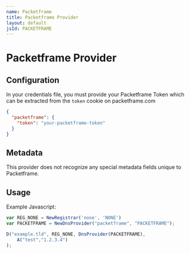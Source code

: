 ```yaml
---
name: Packetframe
title: Packetframe Provider
layout: default
jsId: PACKETFRAME
---
```

# Packetframe Provider

## Configuration
In your credentials file, you must provide your Packetframe Token which can be extracted from the `token` cookie on packetframe.com

```json
{
  "packetframe": {
    "token": "your-packetframe-token"
  }
}
```

## Metadata
This provider does not recognize any special metadata fields unique to Packetframe.

## Usage
Example Javascript:

```js
var REG_NONE = NewRegistrar('none', 'NONE')
var PACKETFRAME = NewDnsProvider("packetframe", "PACKETFRAME");

D("example.tld", REG_NONE, DnsProvider(PACKETFRAME),
    A("test","1.2.3.4")
);
```
